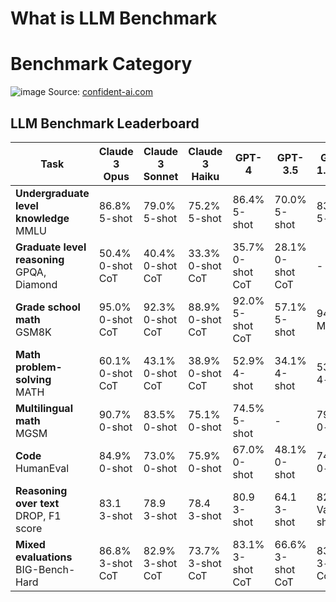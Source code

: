 # What is LLM Benchmark
# Benchmark Category
![image](https://github.com/user-attachments/assets/4e4abbe2-e673-4f33-82f8-f0d76fc63e5f)
Source: [confident-ai.com](https://www.confident-ai.com/blog/llm-benchmarks-mmlu-hellaswag-and-beyond)

## LLM Benchmark Leaderboard

| Task | Claude 3 Opus | Claude 3 Sonnet | Claude 3 Haiku | GPT-4 | GPT-3.5 | Gemini 1.0 Ultra | Gemini 1.0 Pro |
|---|---|---|---|---|---|---|---|
| **Undergraduate level knowledge** <br> MMLU | 86.8% <br> 5-shot | 79.0% <br> 5-shot | 75.2% <br> 5-shot | 86.4% <br> 5-shot | 70.0% <br> 5-shot | 83.7% <br> 5-shot | 71.8% <br> 5-shot |
| **Graduate level reasoning** <br> GPQA, Diamond | 50.4% <br> 0-shot CoT | 40.4% <br> 0-shot CoT | 33.3% <br> 0-shot CoT | 35.7% <br> 0-shot CoT | 28.1% <br> 0-shot CoT | - | - |
| **Grade school math** <br> GSM8K | 95.0% <br> 0-shot CoT | 92.3% <br> 0-shot CoT | 88.9% <br> 0-shot CoT | 92.0% <br> 5-shot CoT | 57.1% <br> 5-shot | 94.4% <br> Majl@32 | 86.5% <br> Majl@32 |
| **Math problem-solving** <br> MATH | 60.1% <br> 0-shot CoT | 43.1% <br> 0-shot CoT | 38.9% <br> 0-shot CoT | 52.9% <br> 4-shot | 34.1% <br> 4-shot | 53.2% <br> 4-shot | 32.6% <br> 4-shot |
| **Multilingual math** <br> MGSM | 90.7% <br> 0-shot | 83.5% <br> 0-shot | 75.1% <br> 0-shot | 74.5% <br> 5-shot | - | 79.0% <br> 0-shot | 63.5% <br> 0-shot |
| **Code** <br> HumanEval | 84.9% <br> 0-shot | 73.0% <br> 0-shot | 75.9% <br> 0-shot | 67.0% <br> 0-shot | 48.1% <br> 0-shot | 74.4% <br> 0-shot | 67.7% <br> 0-shot |
| **Reasoning over text** <br> DROP, F1 score | 83.1 <br> 3-shot | 78.9 <br> 3-shot | 78.4 <br> 3-shot | 80.9 <br> 3-shot | 64.1 <br> 3-shot | 82.4 <br> Variable shots | 74.1 <br> Variable shots |
| **Mixed evaluations** <br> BIG-Bench-Hard | 86.8% <br> 3-shot CoT | 82.9% <br> 3-shot CoT | 73.7% <br> 3-shot CoT | 83.1% <br> 3-shot CoT | 66.6% <br> 3-shot CoT | 83.6% <br> 3-shot CoT | 75.0% <br> 3-shot CoT | 



